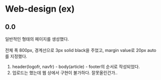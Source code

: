 # Web-design (ex)

## 0.0
일반적인 형태의 페이지를 생성했다.<br /><br />
전체 폭 800px, 경계선으로 3px solid black을 주었고, margin value로 20px auto를 지정했다.<br />
1. header(logofr, navfr) - body(article) - footer의 순서로 작성되었다.<br />
2. 업로드는 했는데 웹 상에서 구현이 불가하다. 잘못올린건가..
